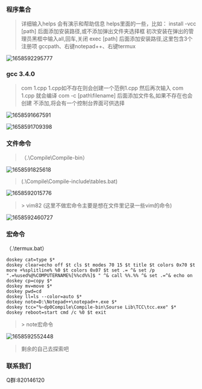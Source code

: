 ### 程序集合

>详细输入helps
>会有演示和帮助信息
>helps里面的一些，比如：
>install -vcc [path]
>      后面添加安装路径,或不添加弹出文件夹选择框
>      初次安装在弹出的管理员黑框中输入all,回车,关闭
>exec [path]
>      后面添加安装路径,这里包含3个注册项
>      gccpath、右键notepad++、右键termux

![1658592295777](https://gitee.com/cctv3058084277/main/raw/master/image/1658591667591.png)

### gcc 3.4.0

>com 1.cpp
>      1.cpp如不存在则会创建一个范例1.cpp
>      然后再次输入 com 1.cpp 就会编译
>com -c [path\filename]
>      后面添加文件名,如果不存在也会创建
>      不添加,将会有一个控制台界面可供选择

![1658591667591](https://gitee.com/cctv3058084277/main/raw/master/image/1658591667591.png)

![1658591709398](https://gitee.com/cctv3058084277/main/raw/master/image/1658591709398.png)

### 文件命令

> （.\Compile\Compile-bin）

![1658591825618](https://gitee.com/cctv3058084277/main/raw/master/image/1658591825618.png)

> (.\Compile\Compile-include\tables.bat)

![1658592015776](https://gitee.com/cctv3058084277/main/raw/master/image/1658592015776.png)

>\> vim82 (这里不做宏命令主要是想在文件里记录一些vim的命令)

![1658592460727](https://gitee.com/cctv3058084277/main/raw/master/image/1658592460727.png)

### 宏命令

（.\termux.bat）

```shell
doskey cat=type $*
doskey clear=echo off $t cls $t modes 70 15 $t title $t colors 0x70 $t more +%splitline% %0 $t colors 0x07 $t set .= ^& set /p ".=%used%@%COMPUTERNAME%[%%cd%%]$ " ^& call %%.%% ^& set .=^& echo on
doskey cp=copy $*
doskey mv=move $*
doskey pwd=cd
doskey ll=ls --color=auto $*
doskey note=D:\Notepad++\notepad++.exe $*
doskey tcc="%~dp0Compile\Compile-bin\Sourse Lib\TCC\tcc.exe" $*
doskey reboot=start cmd /c %0 $t exit
```

>\> note宏命令

![1658592552448](https://gitee.com/cctv3058084277/main/raw/master/image/1658592552448.png)

>剩余的自己去探索吧

### 联系我们

Q群:820146120